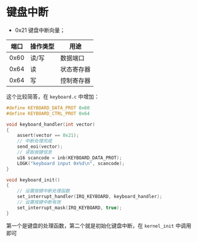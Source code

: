 # 键盘中断

- 0x21 键盘中断向量；

| 端口 | 操作类型 | 用途       |
| ---- | -------- | ---------- |
| 0x60 | 读/写    | 数据端口   |
| 0x64 | 读       | 状态寄存器 |
| 0x64 | 写       | 控制寄存器 |

这个比较简答，在 `keyboard.c` 中增加：

````c
#define KEYBOARD_DATA_PROT 0x60
#define KEYBOARD_CTRL_PROT 0x64

void keyboard_handler(int vector)
{
    assert(vector == 0x21);
    // 中断处理完成
    send_eoi(vector);
    // 读取按键信息
    u16 scancode = inb(KEYBOARD_DATA_PROT);
    LOGK("keyboard input 0x%d\n", scancode);
}

void keyboard_init()
{
    // 设置按键中断处理函数
    set_interrupt_handler(IRQ_KEYBOARD, keyboard_handler);
    // 设置按键中断有效
    set_interrupt_mask(IRQ_KEYBOARD, true);
}
````

第一个是键盘的处理函数，第二个就是初始化键盘中断，在 `kernel_init` 中调用即可